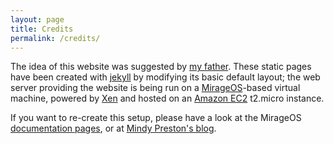 ```yaml
---
layout: page
title: Credits
permalink: /credits/
---
```


The idea of this website was suggested by [my father](http://www.starwars.com/databank/darth-vader).
These static pages have been created with [jekyll](http://jekyllrb.com/) by modifying its basic default
layout; the web server providing the website is being run on a [MirageOS](http://www.openmirage.org/)-based
virtual machine, powered by [Xen](http://www.xenproject.org/) and hosted on an [Amazon EC2](http://aws.amazon.com/ec2/)
t2.micro instance.

If you want to re-create this setup, please have a look at the MirageOS [documentation pages](http://www.openmirage.org/docs/),
or at [Mindy Preston's blog](http://somerandomidiot.com/).

